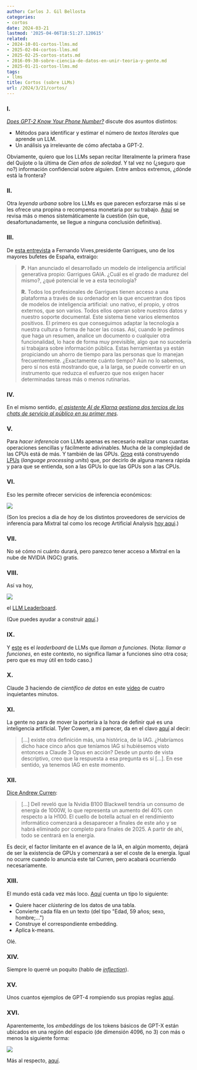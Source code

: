 ```yaml
---
author: Carlos J. Gil Bellosta
categories:
- cortos
date: 2024-03-21
lastmod: '2025-04-06T18:51:27.120615'
related:
- 2024-10-01-cortos-llms.md
- 2025-02-04-cortos-llms.md
- 2025-02-25-cortos-stats.md
- 2016-09-30-sobre-ciencia-de-datos-en-unir-teoria-y-gente.md
- 2025-01-21-cortos-llms.md
tags:
- llms
title: Cortos (sobre LLMs)
url: /2024/3/21/cortos/
---
```


### I.

[_Does GPT-2 Know Your Phone Number?_](https://bair.berkeley.edu/blog/2020/12/20/lmmem/) discute dos asuntos distintos:
- Métodos para identificar y estimar el número de _textos literales_ que aprende un LLM.
- Un análisis ya irrelevante de cómo afectaba a GPT-2.

Obviamente, quiero que los LLMs sepan recitar literalmente la primera frase del Quijote o la última de _Cien años de soledad_. Y tal vez no (¿seguro que no?) información confidencial sobre alguien. Entre ambos extremos, ¿dónde está la frontera?

### II.

Otra _leyenda urbana_ sobre los LLMs es que parecen esforzarse más si se les ofrece una propina o recompensa monetaria por su trabajo.
[Aquí](https://minimaxir.com/2024/02/chatgpt-tips-analysis/) se revisa más o menos sistemáticamente la cuestión (sin que, desafortunadamente, se llegue a ninguna conclusión definitiva).

### III.

De [esta entrevista](https://www.elconfidencial.com/juridico/2024-03-12/entrevista-fernando-vives-presidente-garrigues_3842359/) a Fernando Vives,presidente Garrigues, uno de los mayores bufetes de España, extraigo:

> **P.** Han anunciado el desarrollado un modelo de inteligencia artificial generativa propio: Garrigues GAIA. ¿Cuál es el grado de madurez del mismo?, ¿qué potencial le ve a esta tecnología?
>
> **R.** Todos los profesionales de Garrigues tienen acceso a una plataforma a través de su ordenador en la que encuentran dos tipos de modelos de inteligencia artificial: uno nativo, el propio, y otros externos, que son varios. Todos ellos operan sobre nuestros datos y nuestro soporte documental. Este sistema tiene varios elementos positivos. El primero es que conseguimos adaptar la tecnología a nuestra cultura o forma de hacer las cosas. Así, cuando le pedimos que haga un resumen, analice un documento o cualquier otra funcionalidad, lo hace de forma muy previsible, algo que no sucedería si trabajara sobre información pública. Estas herramientas ya están propiciando un ahorro de tiempo para las personas que lo manejan frecuentemente. ¿Exactamente cuánto tiempo? Aún no lo sabemos, pero sí nos está mostrando que, a la larga, se puede convertir en un instrumento que reduzca el esfuerzo que nos exigen hacer determinadas tareas más o menos rutinarias.


### IV.

En el mismo sentido,
[_el asistente AI de Klarna gestiona dos tercios de los chats de servicio al público en su primer mes_](https://www.klarna.com/international/press/klarna-ai-assistant-handles-two-thirds-of-customer-service-chats-in-its-first-month/).


### V.

Para _hacer inferencia_ con LLMs apenas es necesario realizar unas cuantas operaciones sencillas y fácilmente adivinables. Mucha de la complejidad de las CPUs está de más. Y también de las GPUs. [Groq](https://wow.groq.com/about-us/) está construyendo [LPUs](https://www.semianalysis.com/p/groq-inference-tokenomics-speed-but) (_language processing units_) que, por decirlo de alguna manera rápida y para que se entienda, son a las GPUs lo que las GPUs son a las CPUs.

### VI.

Eso les permite ofrecer servicios de inferencia económicos:

![](/wp-uploads/2024/groq-prices.png#center)

(Son los precios a día de hoy de los distintos proveedores de servicios de inferencia para Mixtral tal como los recoge Artificial Analysis [hoy aqui](https://artificialanalysis.ai/models/mixtral-8x7b-instruct/providers).)


### VII.

No sé cómo ni cuánto durará, pero parezco tener acceso a Mixtral en la nube de NVIDIA (NGC) gratis.


### VIII.

Así va hoy,

![](/wp-uploads/2024/llm-leaderboard.png#center)

el [LLM Leaderboard](https://huggingface.co/spaces/lmsys/chatbot-arena-leaderboard).

(Que puedes ayudar a construir [aquí](https://chat.lmsys.org/?arena).)


### IX.

Y [este](https://gorilla.cs.berkeley.edu/leaderboard.html) es el _leaderboard_ de LLMs que _llaman a funciones_. (Nota: _llamar a funciones_, en este contexto, no significa llamar a funciones sino otra cosa; pero que es muy útil en todo caso.)


### X.

Claude 3 haciendo de _científico de datos_ en este [vídeo](https://www.youtube.com/watch?v=sjL6Gl6ZIqs&t=236s) de cuatro inquietantes minutos.


### XI.

La gente no para de mover la portería a la hora de definir qué es una inteligencia artificial. Tyler Cowen, a mi parecer, da en el clavo [aquí](https://marginalrevolution.com/marginalrevolution/2024/03/claude-3-pro-and-agi.html) al decir:

>  [...] existe otra definición más, una histórica, de la IAG.  ¿Habríamos dicho hace cinco años que teníamos IAG si hubiésemos visto entonces a Claude 3 Opus en acción?  Desde un punto de vista descriptivo, creo que la respuesta a esa pregunta es sí [...]. En ese sentido, ya tenemos IAG en este momento.

### XII.

[Dice Andrew Curren](https://twitter.com/AndrewCurran_/status/1767314573420552218):

> [...] Dell reveló que la Nvidia B100 Blackwell tendría un consumo de energía de 1000W, lo que representa un aumento del 40% con respecto a la H100. El cuello de botella actual en el rendimiento informático comenzará a desaparecer a finales de este año y se habrá eliminado por completo para finales de 2025. A partir de ahí, todo se centrará en la energía.

Es decir, el factor limitante en el avance de la IA, en algún momento, dejará de ser la existencia de GPUs y comenzará a ser el coste de la energía. Igual no ocurre cuando lo anuncia este tal Curren, pero acabará ocurriendo necesariamente.


### XIII.

El mundo está cada vez más loco. [Aquí](https://towardsdatascience.com/mastering-customer-segmentation-with-llm-3d9008235f41#3a33) cuenta un tipo lo siguiente:

- Quiere hacer _clústering_ de los datos de una tabla.
- Convierte cada fila en un texto (del tipo "Edad, 59 años; sexo, hombre;...")
- Construye el correspondiente embedding.
- Aplica k-means.

Olé.


### XIV.

Siempre lo querré un poquito (hablo de [_inflection_](https://inflection.ai/inflection-2-5)).


### XV.

Unos cuantos ejemplos de GPT-4 rompiendo sus propias reglas [aquí](https://www.lesswrong.com/posts/KSroBnxCHodGmPPJ8/jailbreaking-gpt-4-s-code-interpreter).

### XVI.

Aparentemente, los _embeddings_ de los tokens básicos de GPT-X están ubicados en una región del espacio (de dimensión 4096, no 3) con más o menos la siguiente forma:

![](/wp-uploads/2024/shape-embeddings.webp#center)

Más al respecto, [aquí](https://www.lesswrong.com/posts/c6uTNm5erRrmyJvvD/mapping-the-semantic-void-strange-goings-on-in-gpt-embedding).